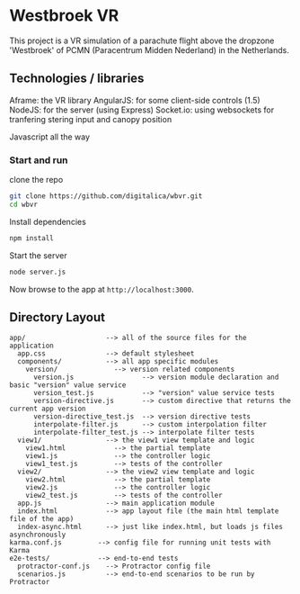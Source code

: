 # Westbroek VR

This project is a VR simulation of a parachute flight above the dropzone 'Westbroek' of PCMN
(Paracentrum Midden Nederland) in the Netherlands.

## Technologies / libraries

Aframe: the VR library
AngularJS: for some client-side controls (1.5)
NodeJS: for the server (using Express)
Socket.io: using websockets for tranfering stering input and canopy position

Javascript all the way

### Start and run

clone the repo

```bash
git clone https://github.com/digitalica/wbvr.git
cd wbvr
```

Install dependencies

```bash
npm install
```

Start the server

```bash
node server.js
```


Now browse to the app at `http://localhost:3000`.



## Directory Layout

```
app/                    --> all of the source files for the application
  app.css               --> default stylesheet
  components/           --> all app specific modules
    version/              --> version related components
      version.js                 --> version module declaration and basic "version" value service
      version_test.js            --> "version" value service tests
      version-directive.js       --> custom directive that returns the current app version
      version-directive_test.js  --> version directive tests
      interpolate-filter.js      --> custom interpolation filter
      interpolate-filter_test.js --> interpolate filter tests
  view1/                --> the view1 view template and logic
    view1.html            --> the partial template
    view1.js              --> the controller logic
    view1_test.js         --> tests of the controller
  view2/                --> the view2 view template and logic
    view2.html            --> the partial template
    view2.js              --> the controller logic
    view2_test.js         --> tests of the controller
  app.js                --> main application module
  index.html            --> app layout file (the main html template file of the app)
  index-async.html      --> just like index.html, but loads js files asynchronously
karma.conf.js         --> config file for running unit tests with Karma
e2e-tests/            --> end-to-end tests
  protractor-conf.js    --> Protractor config file
  scenarios.js          --> end-to-end scenarios to be run by Protractor
```


